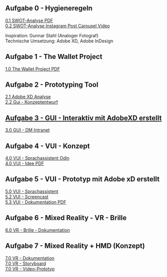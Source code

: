 ## Aufgabe 0 - Hygieneregeln
<a href="https://patrickneudert.github.io/IFD-WiSe20-21/Task0/Instagram-Screens.pdf"> 0.1 SWOT-Analyse PDF</a> <br>
<a href="https://patrickneudert.github.io/IFD-WiSe20-21/Task0/Instagram-Prototyp.mp4"> 0.2 SWOT-Analyse Instagram Post Carousel Video</a>
<p> Inspiration: Gunnar Stahl (Analoger Fotograf) <br> Technische Umsetzung: Adobe XD, Adobe InDesign </p>

## Aufgabe 1 - The Wallet Project
<a href="https://patrickneudert.github.io/IFD-WiSe20-21/Task0/Wallet.pdf"> 1.0 The Wallet Project PDF</a>

## Aufgabe 2 - Prototyping Tool 
<a href="https://piazeller.github.io/IFDWiSe20-21/A02/A02.html"> 2.1 Adobe XD Analyse <br>
<a href="https://patrickneudert.github.io/IFD-WiSe20-21/Task0/kurs.pdf"> 2.2 Gui - Konzeptentwurf 
  
## Aufgabe 3 - GUI - Interaktiv mit AdobeXD erstellt
<a href="https://xd.adobe.com/view/b012cc91-b4f6-4071-8e99-14de77140228-e541/?fullscreen&hints=off"> 3.0 GUI - DM Intranet </a>
  
## Aufgabe 4 - VUI - Konzept
<a href="https://patrickneudert.github.io/IFD-WiSe20-21/Task0/NewFlow.pdf"> 4.0 VUI - Sprachassistent Odin </a> <br>
<a href="https://patrickneudert.github.io/IFD-WiSe20-21/Task0/task4.pdf"> 4.0 VUI - Idee PDF </a> 

## Aufgabe 5 - VUI - Prototyp mit Adobe xD erstellt
<a href="https://xd.adobe.com/view/de4e70ea-99c4-430d-999d-a0e6cce14286-8b1d/"> 5.0 VUI - Sprachassistent <a/> <br>
<a href="https://youtu.be/skdDKuffGCA"> 5.2 VUI - Screencast </a> <br>
<a href="https://patrickneudert.github.io/IFD-WiSe20-21/Task0/VUI_Prototyp_Doku.pdf"> 5.3 VUI - Dokumentation PDF</a>
 
## Aufgabe 6 - Mixed Reality - VR - Brille
 <a href="https://patrickneudert.github.io/IFD-WiSe20-21/Task0/Vr.html"> 6.0 VR - Brille - Dokumentation </a> <br>

## Aufgabe 7 - Mixed Reality + HMD (Konzept)
 <a href="https://patrickneudert.github.io/IFD-WiSe20-21/Task0/VR-Storyboard.html"> 7.0 VR - Dokumentation </a> <br>
 <a href="https://patrickneudert.github.io/IFD-WiSe20-21/Task0/story.pdf"> 7.0 VR - Storyboard </a> <br>
 <a href=""> 7.0 VR - Video-Prototyp </a> <br>
 
 
